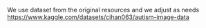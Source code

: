 
We use dataset from the original resources and we adjust as needs
https://www.kaggle.com/datasets/cihan063/autism-image-data
